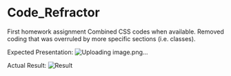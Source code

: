 # Code_Refractor
First homework assignment
Combined CSS codes when available.
Removed coding that was overruled by more specific sections (i.e. classes).

Expected Presentation:
![Uploading image.png…]()

Actual Result:
![Result](https://user-images.githubusercontent.com/83562370/120935242-caed2080-c6cf-11eb-9644-d72456253ffe.jpg)
